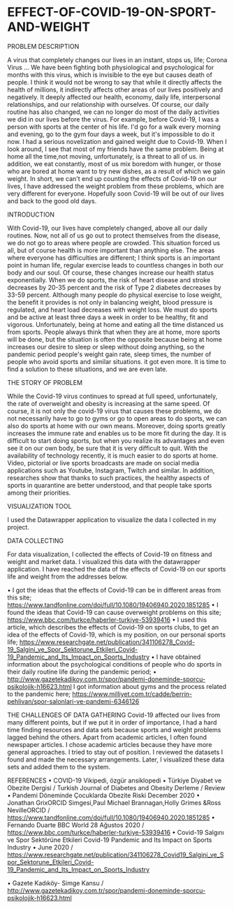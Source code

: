 # EFFECT-OF-COVID-19-ON-SPORT-AND-WEIGHT
  PROBLEM DESCRIPTION
  
  A virus that completely changes our lives in an instant, stops us, life; Corona Virus ... We have been fighting both physiological and psychological for months with this virus, which is invisible to the eye but causes death of people.
 I think it would not be wrong to say that while it directly affects the health of millions, it indirectly affects other areas of our lives positively and negatively. It deeply affected our health, economy, daily life, interpersonal relationships, and our relationship with ourselves. Of course, our daily routine has also changed, we can no longer do most of the daily activities we did in our lives before the virus.  For example, before Covid-19, I was a person with sports at the center of his life. I'd go for a walk every morning and evening, go to the gym four days a week, but it's impossible to do it now. I had a serious novelization and gained weight due to Covid-19. When I look around, I see that most of my friends have the same problem. Being at home all the time,not moving, unfortunately, is a threat to all of us. in addition, we eat constantly, most of us mix boredom with hunger, or those who are bored at home want to try new dishes, as a result of which we gain weight. In short, we can't end up counting the effects of Covid-19 on our lives, I have addressed the weight problem from these problems, which are very different for everyone. Hopefully soon Covid-19 will be out of our lives and back to the good old days.
 
 INTRODUCTION
 
With Covid-19, our lives have completely changed, above all our daily routines. Now, not all of us go out to protect themselves from the disease, we do not go to areas where people are crowded. This situation forced us all, but of course health is more important than anything else. The areas where everyone has difficulties are different; I think sports is an important point in human life, regular exercise leads to countless changes in both our body and our soul. Of course, these changes increase our health status exponentially. When we do sports, the risk of heart disease and stroke decreases by 20-35 percent and the risk of Type 2 diabetes decreases by 33-59 percent. Although many people do physical exercise to lose weight, the benefit it provides is not only in balancing weight, blood pressure is regulated, and heart load decreases with weight loss. We must do sports and be active at least three days a week in order to be healthy, fit and vigorous. Unfortunately, being at home and eating all the time distanced us from sports. People always think that when they are at home, more sports will be done, but the situation is often the opposite because being at home increases our desire to sleep or sleep without doing anything, so the pandemic period people's weight gain rate, sleep times, the number of people who avoid sports and similar situations. it got even more. It is time to find a solution to these situations, and we are even late. 



THE STORY OF PROBLEM

While the Covid-19 virus continues to spread at full speed, unfortunately, the rate of overweight and obesity is increasing at the same speed. Of course, it is not only the covid-19 virus that causes these problems, we do not necessarily have to go to gyms or go to open areas to do sports, we can also do sports at home with our own means. Moreover, doing sports greatly increases the immune rate and enables us to be more fit during the day. It is difficult to start doing sports, but when you realize its advantages and even see it on our own body, be sure that it is very difficult to quit. With the availability of technology recently, it is much easier to do sports at home. Video, pictorial or live sports broadcasts are made on social media applications such as Youtube, Instagram, Twitch and similar. In addition, researches show that thanks to such practices, the healthy aspects of sports in quarantine are better understood, and that people take sports among their priorities.

 VISUALIZATION TOOL

I used the Datawrapper application to visualize the data I collected in my project.

 DATA COLLECTING

For data visualization, I collected the effects of Covid-19 on fitness and weight and market data. I visualized this data with the datawrapper application. I have reached the data of the effects of Covid-19 on our sports life and weight from the addresses below.

•	I got the ideas that the effects of Covid-19 can be in different areas from this site;
https://www.tandfonline.com/doi/full/10.1080/19406940.2020.1851285
•	I found the ideas that Covid-19 can cause overweight problems on this site;
https://www.bbc.com/turkce/haberler-turkiye-53939416
•	I used this article, which describes the effects of Covid-19 on sports clubs, to get an idea of the effects of Covid-19, which is my position, on our personal sports life;
https://www.researchgate.net/publication/341106278_Covid-19_Salgini_ve_Spor_Sektorune_Etkileri_Covid-19_Pandemic_and_Its_Impact_on_Sports_Industry
•	I have obtained information about the psychological conditions of people who do sports in their daily routine life during the pandemic period;
•	http://www.gazetekadikoy.com.tr/spor/pandemi-doneminde-sporcu-psikolojik-h16623.html
I got information about gyms and the process related to the pandemic here;
https://www.milliyet.com.tr/cadde/berrin-pehlivan/spor-salonlari-ve-pandemi-6346126

THE CHALLENGES OF DATA GATHERING
Covid-19 affected our lives from many different points, but if we put it in order of importance, I had a hard time finding resources and data sets because sports and weight problems lagged behind the others. Apart from academic articles, I often found newspaper articles. I chose academic articles because they have more general approaches. I tried to stay out of position. I reviewed the datasets I found and made the necessary arrangements. Later, I visualized these data sets and added them to the system.

REFERENCES
•	COVID-19 Vikipedi, özgür ansiklopedi
•	Türkiye Diyabet ve Obezite Dergisi / Turkish Journal of Diabetes and Obesity Derleme / Review
•	Pandemi Döneminde Çocuklarda Obezite Riski December 2020
•	Jonathan GrixORCID Simgesi,Paul Michael Brannagan,Holly Grimes &Ross NevilleORCID  / https://www.tandfonline.com/doi/full/10.1080/19406940.2020.1851285
•	Fernando Duarte BBC World 28 Ağustos 2020 / https://www.bbc.com/turkce/haberler-turkiye-53939416
•	Covid-19 Salgını ve Spor Sektörüne Etkileri Covid-19 Pandemic and Its Impact on Sports Industry
•	June 2020 / https://www.researchgate.net/publication/341106278_Covid19_Salgini_ve_Spor_Sektorune_Etkileri_Covid-19_Pandemic_and_Its_Impact_on_Sports_Industry

•	Gazete Kadıköy- Simge Kansu / http://www.gazetekadikoy.com.tr/spor/pandemi-doneminde-sporcu-psikolojik-h16623.html





